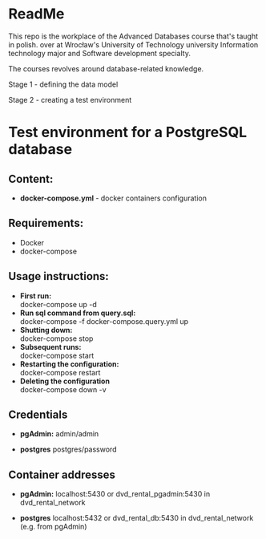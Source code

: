 # ReadMe

This repo is the workplace of the Advanced Databases course that's taught in polish. over at Wrocław's University of Technology university Information technology major and Software development specialty.

The courses revolves around database-related knowledge.

Stage 1 - defining the data model

Stage 2 - creating a test environment

# Test environment for a PostgreSQL database

## Content:

- **docker-compose.yml** - docker containers configuration

## Requirements:

- Docker
- docker-compose

## Usage instructions:

- **First run:**  
  docker-compose up -d
- **Run sql command from query.sql:**  
  docker-compose -f docker-compose.query.yml up
- **Shutting down:**  
  docker-compose stop
- **Subsequent runs:**  
  docker-compose start
- **Restarting the configuration:**  
  docker-compose restart
- **Deleting the configuration**  
  docker-compose down -v

## Credentials

- **pgAdmin:**
  admin/admin

- **postgres**
  postgres/password

## Container addresses

- **pgAdmin:**
  localhost:5430 or dvd_rental_pgadmin:5430 in dvd_rental_network

- **postgres**
  localhost:5432 or dvd_rental_db:5430 in dvd_rental_network (e.g. from pgAdmin)
